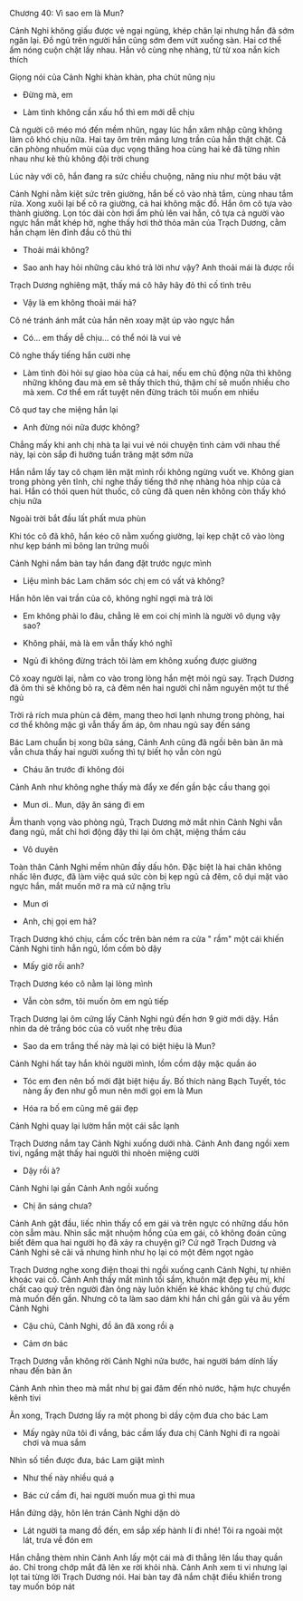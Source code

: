 




Chương 40: Vì sao em là Mun?

Cảnh Nghi không giấu được vẻ ngại ngùng, khép chân lại nhưng hắn đã sớm ngăn lại. Đồ ngủ trên người hắn cũng sớm đem vứt xuống sàn. Hai cơ thể ấm nóng cuộn chặt lấy nhau. Hắn vô cùng nhẹ nhàng, từ từ xoa nắn kích thích

Giọng nói của Cảnh Nghi khàn khàn, pha chút nũng nịu

- Đừng mà, em

- Làm tình không cần xấu hổ thì em mới dễ chịu

Cả người cô méo mó đến mềm nhũn, ngay lúc hắn xâm nhập cũng không làm cô khó chịu nữa. Hai tay ôm trên mảng lưng trần của hắn thật chặt. Cả căn phòng nhuốm mùi của dục vọng thăng hoa cùng hai kẻ đã từng nhìn nhau như kẻ thù không đội trời chung

Lúc này với cô, hắn đang ra sức chiều chuộng, nâng niu như một báu vật

Cảnh Nghi nằm kiệt sức trên giường, hắn bế cô vào nhà tắm, cùng nhau tắm rửa. Xong xuôi lại bế cô ra giường, cả hai không mặc đồ. Hắn ôm cô tựa vào thành giường. Lọn tóc dài còn hơi ẩm phủ lên vai hắn, cô tựa cả người vào ngực hắn mắt khép hờ, nghe thấy hơi thở thỏa mãn của Trạch Dương, cằm hắn chạm lên đỉnh đầu cô thủ thỉ

- Thoải mái không?

- Sao anh hay hỏi những câu khó trả lời như vậy? Anh thoải mái là được rồi

Trạch Dương nghiêng mặt, thấy má cô hây hây đỏ thì cố tình trêu

- Vậy là em không thoải mái hả?

Cô né tránh ánh mắt của hắn nên xoay mặt úp vào ngực hắn

- Có... em thấy dễ chịu... có thể nói là vui vẻ

Cô nghe thấy tiếng hắn cười nhẹ

- Làm tình đòi hỏi sự giao hòa của cả hai, nếu em chủ động nữa thì không những không đau mà em sẽ thấy thích thú, thậm chí sẽ muốn nhiều cho mà xem. Cơ thể em rất tuyệt nên đừng trách tôi muốn em nhiều

Cô quơ tay che miệng hắn lại

- Anh đừng nói nữa được không?

Chẳng mấy khi anh chị nhà ta lại vui vẻ nói chuyện tình cảm với nhau thế này, lại còn sắp đi hưởng tuần trăng mật sớm nữa

Hắn nắm lấy tay cô chạm lên mặt mình rồi không ngừng vuốt ve. Không gian trong phòng yên tĩnh, chỉ nghe thấy tiếng thở nhẹ nhàng hòa nhịp của cả hai. Hắn có thói quen hút thuốc, cô cũng đã quen nên không còn thấy khó chịu nữa

Ngoài trời bắt đầu lất phất mưa phùn

Khi tóc cô đã khô, hắn kéo cô nằm xuống giường, lại kẹp chặt cô vào lòng như kẹp bánh mì bông lan trứng muối

Cảnh Nghi nắm bàn tay hắn đang đặt trước ngực mình

- Liệu mình bác Lam chăm sóc chị em có vất vả không?

Hắn hôn lên vai trần của cô, không nghĩ ngợi mà trả lời

- Em không phải lo đâu, chẳng lẽ em coi chị mình là người vô dụng vậy sao?

- Không phải, mà là em vẫn thấy khó nghĩ

- Ngủ đi không đừng trách tôi làm em không xuống được giường

Cô xoay người lại, nằm co vào trong lòng hắn mệt mỏi ngủ say. Trạch Dương đã ôm thì sẽ không bỏ ra, cả đêm nên hai người chỉ nằm nguyên một tư thế ngủ

Trời rả rích mưa phùn cả đêm, mang theo hơi lạnh nhưng trong phòng, hai cơ thể không mặc gì vẫn thấy ấm áp, ôm nhau ngủ say đến sáng

Bác Lam chuẩn bị xong bữa sáng, Cảnh Anh cũng đã ngồi bên bàn ăn mà vẫn chưa thấy hai người xuống thì tự biết họ vẫn còn ngủ

- Cháu ăn trước đi không đói

Cảnh Anh như không nghe thấy mà đẩy xe đến gần bậc cầu thang gọi

- Mun ơi.. Mun, dậy ăn sáng đi em

Âm thanh vọng vào phòng ngủ, Trạch Dương mở mắt nhìn Cảnh Nghi vẫn đang ngủ, mắt chỉ hơi động đậy thì lại ôm chặt, miệng thầm cáu

- Vô duyên

Toàn thân Cảnh Nghi mềm nhũn đầy dấu hôn. Đặc biệt là hai chân không nhấc lên được, đã làm việc quá sức còn bị kẹp ngủ cả đêm, cô dụi mặt vào ngực hắn, mắt muốn mở ra mà cứ nặng trĩu

- Mun ơi

- Anh, chị gọi em hả?

Trạch Dương khó chịu, cầm cốc trên bàn ném ra cửa " rầm" một cái khiến Cảnh Nghi tỉnh hẳn ngủ, lồm cồm bò dậy

- Mấy giờ rồi anh?

Trạch Dương kéo cô nằm lại lòng mình

- Vẫn còn sớm, tôi muốn ôm em ngủ tiếp

Trạch Dương lại ôm cứng lấy Cảnh Nghi ngủ đến hơn 9 giờ mới dậy. Hắn nhìn da dẻ trắng bóc của cô vuốt nhẹ trêu đùa

- Sao da em trắng thế này mà lại có biệt hiệu là Mun?

Cảnh Nghi hất tay hắn khỏi người mình, lồm cồm dậy mặc quần áo

- Tóc em đen nên bố mới đặt biệt hiệu ấy. Bố thích nàng Bạch Tuyết, tóc nàng ấy đen như gỗ mun nên mới gọi em là Mun

- Hóa ra bố em cũng mê gái đẹp

Cảnh Nghi quay lại lườm hắn một cái sắc lạnh

Trạch Dương nắm tay Cảnh Nghi xuống dưới nhà. Cảnh Anh đang ngồi xem tivi, ngẩng mặt thấy hai người thì nhoẻn miệng cười

- Dậy rồi à?

Cảnh Nghi lại gần Cảnh Anh ngồi xuống

- Chị ăn sáng chưa?

Cảnh Anh gật đầu, liếc nhìn thấy cổ em gái và trên ngực có những dấu hôn còn sẫm màu. Nhìn sắc mặt nhuộm hồng của em gái, cô không đoán cũng biết đêm qua hai người họ đã xảy ra chuyện gì? Cứ ngỡ Trạch Dương và Cảnh Nghi sẽ cãi vã nhưng hình như họ lại có một đêm ngọt ngào

Trạch Dương nghe xong điện thoại thì ngồi xuống cạnh Cảnh Nghi, tự nhiên khoác vai cô. Cảnh Anh thấy mắt mình tối sầm, khuôn mặt đẹp yêu mị, khí chất cao quý trên người đàn ông này luôn khiến kẻ khác không tự chủ được mà muốn đến gần. Nhưng cô ta làm sao dám khi hắn chỉ gần gũi và âu yếm Cảnh Nghi

- Cậu chủ, Cảnh Nghi, đồ ăn đã xong rồi ạ

- Cảm ơn bác

Trạch Dương vẫn không rời Cảnh Nghi nửa bước, hai người bám dính lấy nhau đến bàn ăn

Cảnh Anh nhìn theo mà mắt như bị gai đâm đến nhỏ nước, hậm hực chuyển kênh tivi

Ăn xong, Trạch Dương lấy ra một phong bì dầy cộm đưa cho bác Lam

- Mấy ngày nữa tôi đi vắng, bác cầm lấy đưa chị Cảnh Nghi đi ra ngoài chơi và mua sắm

Nhìn số tiền được đưa, bác Lam giật mình

- Như thế này nhiều quá ạ

- Bác cứ cầm đi, hai người muốn mua gì thì mua

Hắn đứng dậy, hôn lên trán Cảnh Nghi dặn dò

- Lát người ta mang đồ đến, em sắp xếp hành lí đi nhé! Tôi ra ngoài một lát, trưa về đón em

Hắn chẳng thèm nhìn Cảnh Anh lấy một cái mà đi thẳng lên lầu thay quần áo. Chỉ trong chớp mắt đã lên xe rời khỏi nhà. Cảnh Anh xem ti vi nhưng lại lọt tai từng lời Trạch Dương nói. Hai bàn tay đã nắm chặt điều khiển trong tay muốn bóp nát




